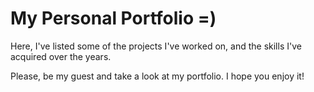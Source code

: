 # My Personal Portfolio =)

Here, I've listed some of the projects I've worked on, and the skills I've acquired over the years.

Please, be my guest and take a look at my portfolio. I hope you enjoy it!